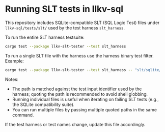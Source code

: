 # Running SLT tests in llkv-sql

This repository includes SQLite-compatible SLT (SQL Logic Test) files under `llkv-sql/tests/slt/` used by the test harness `slt_harness`.

To run the entire SLT harness testsuite:

```bash
cargo test --package llkv-slt-tester --test slt_harness
```

To run a single SLT file with the harness use the harness binary test filter. Example:

```bash
cargo test --package llkv-slt-tester --test slt_harness -- "slt/sqlite/index/in/10/slt_good_0.slturl"
```

Notes:
- The path is matched against the test input identifier used by the harness; quoting the path is recommended to avoid shell globbing.
- Running individual files is useful when iterating on failing SLT tests (e.g., the SQLite compatibility suite).
- You can run multiple files by passing multiple quoted paths in the same command.

If the test harness or test names change, update this file accordingly.
